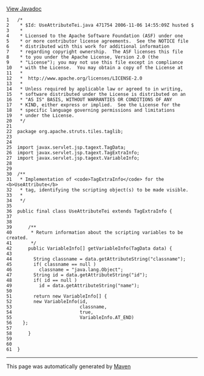 [View Javadoc](../../../../../../apidocs/org/apache/struts/tiles/taglib/UseAttributeTei.html.md)


    1   /*
    2    * $Id: UseAttributeTei.java 471754 2006-11-06 14:55:09Z husted $
    3    *
    4    * Licensed to the Apache Software Foundation (ASF) under one
    5    * or more contributor license agreements.  See the NOTICE file
    6    * distributed with this work for additional information
    7    * regarding copyright ownership.  The ASF licenses this file
    8    * to you under the Apache License, Version 2.0 (the
    9    * "License"); you may not use this file except in compliance
    10   * with the License.  You may obtain a copy of the License at
    11   *
    12   *  http://www.apache.org/licenses/LICENSE-2.0
    13   *
    14   * Unless required by applicable law or agreed to in writing,
    15   * software distributed under the License is distributed on an
    16   * "AS IS" BASIS, WITHOUT WARRANTIES OR CONDITIONS OF ANY
    17   * KIND, either express or implied.  See the License for the
    18   * specific language governing permissions and limitations
    19   * under the License.
    20   */
    21  
    22  package org.apache.struts.tiles.taglib;
    23  
    24  
    25  import javax.servlet.jsp.tagext.TagData;
    26  import javax.servlet.jsp.tagext.TagExtraInfo;
    27  import javax.servlet.jsp.tagext.VariableInfo;
    28  
    29  
    30  /**
    31   * Implementation of <code>TagExtraInfo</code> for the <b>UseAttribute</b>
    32   * tag, identifying the scripting object(s) to be made visible.
    33   *
    34   */
    35  
    36  public final class UseAttributeTei extends TagExtraInfo {
    37  
    38  
    39      /**
    40       * Return information about the scripting variables to be created.
    41       */
    42      public VariableInfo[] getVariableInfo(TagData data) {
    43  
    44        String classname = data.getAttributeString("classname");
    45        if( classname == null )
    46          classname = "java.lang.Object";
    47        String id = data.getAttributeString("id");
    48        if( id == null )
    49          id = data.getAttributeString("name");
    50  
    51        return new VariableInfo[] {
    52        new VariableInfo(id,
    53                         classname,
    54                         true,
    55                         VariableInfo.AT_END)
    56    };
    57  
    58      }
    59  
    60  
    61  }

------------------------------------------------------------------------

This page was automatically generated by [Maven](http://maven.apache.org/)
